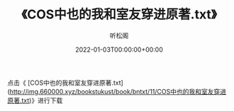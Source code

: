 ﻿---
title:  《COS中也的我和室友穿进原著.txt》
date:   2022-01-03T00:00:00+00:00
author: 听松阁
layout: post
permalink: /COS中也的我和室友穿进原著/
categories: 小说
tags: [小说]
---

点击《 [COS中也的我和室友穿进原著.txt](<a href="http://img.660000.xyz/bookstukust/book/bntxt/11/COS" target=_blank>http://img.660000.xyz/bookstukust/book/bntxt/11/COS中也的我和室友穿进原著.txt)》进行下载